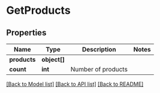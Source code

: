 # GetProducts

## Properties
Name | Type | Description | Notes
------------ | ------------- | ------------- | -------------
**products** | **object[]** |  | 
**count** | **int** | Number of products | 

[[Back to Model list]](../../README.md#documentation-for-models) [[Back to API list]](../../README.md#documentation-for-api-endpoints) [[Back to README]](../../README.md)


